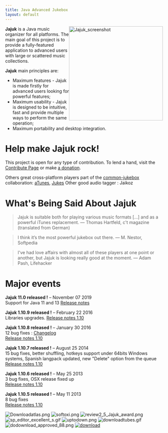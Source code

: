 ```yaml
---
title: Java Advanced Jukebox
layout: default
---
```


<img src="/images/jajuk_screenshot.png" style="width:300px; float:right" title="Jajuk screenshot" alt="Jajuk_screenshot"/>

**Jajuk** is a Java music organizer for all platforms. 
The main goal of this project is to provide a fully-featured application to advanced users with large or scattered music collections.

**Jajuk** main principles are:

* Maximum features - Jajuk is made firstly for advanced users looking for powerful features;
* Maximum usability - Jajuk is designed to be intuitive, fast and provide multiple ways to perform the same operation;
* Maximum portability and desktop integration. 

# Help make Jajuk rock!

This project is open for any type of contribution. To lend a hand, visit the [Contribute Page](/contribute.html) 
or make [a donation](/donation.html). 

Others great cross-platform players part of the [common-jukebox](http://www.assembla.com/wiki/show/common-jukebox) collaboration: [aTunes](http://atunes.org/), [Jukes](http://melloware.com/products/jukes/index.html) Other good audio tagger : Jaikoz

# What's Being Said About Jajuk

> Jajuk is suitable both for playing various music formats [...] and as a powerful iTunes replacement.
— Thomas Hartfeld, c't magazine (translated from German)

> I think it’s the most powerful jukebox out there.
— M. Nestor, Softpedia

>I've had love affairs with almost all of these players at one point or another, but Jajuk is looking really good at the moment.
— Adam Pash, Lifehacker

# Major events

**Jajuk 11.0 released !** – November 07 2019<br/>
    Support for Java 11 and 13
    [Release notes](/release_notes)

**Jajuk 1.10.9 released !** – February 22 2016<br/>
    Libraries upgrades.
    [Release notes 1.10](/release_notes)

**Jajuk 1.10.8 released !** – January 30 2016<br/>
    12 bug fixes :  [Changelog](https://github.com/jajuk-team/jajuk/issues?q=milestone%3A1.10.8+is%3Aclosed)<br/>
    [Release notes 1.10](/release_notes.html)

**Jajuk 1.10.7 released !** – August 25 2014<br/>
    15 bug fixes, better shuffling, hotkeys support under 64bits Windows systems, Spanish langpack updated, new "Delete" option from the queue <br/>
    [Release notes 1.10](/release_notes.html)

**Jajuk 1.10.6 released !** – May 25 2013<br/>
    3 bug fixes, OSX release fixed up <br/>
    [Release notes 1.10](/release_notes.html)

**Jajuk 1.10.5 released !** – May 11 2013<br/>
    8 bug fixes <br/>
    [Release notes 1.10](/release_notes.html) 

![Downloadatlas.png](images/Downloadatlas.png)
![softoxi.png](images/Softoxi.png)
![review2_5_Jajuk_award.png](images/Review2_5_Jajuk_award.png)
![sp_editor_excellent_s.gif](images/Sp_editor_excellent_s.gif)
![uptodown.png](images/Uptodown.png)
![downloadtubes.gif](images/Downloadtubes.gif)
![dodownload_approved_88.png](images/Dodownload_approved_88.png)
[<img src="http://taimienphi.vn/Images/bn/reviewed/tmp2.png" title="awarded 5 Stars at Taimienphi" alt="download">](http://taimienphi.vn/download-jajuk-68080)
